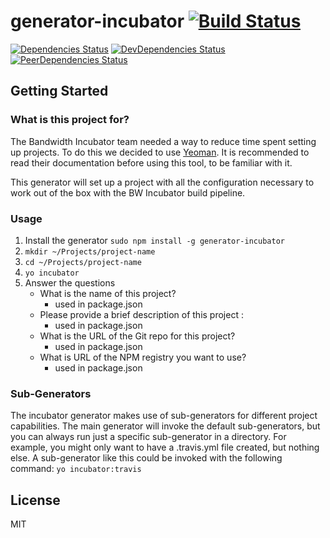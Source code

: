 generator-incubator [![Build Status](https://travis-ci.org/inetCatapult/generator-incubator.svg?branch=0.0.5)](https://travis-ci.org/inetCatapult/generator-incubator)
=========

[![Dependencies Status](https://david-dm.org/inetCatapult/generator-incubator.png)](https://david-dm.org/inetCatapult/generator-incubator)
[![DevDependencies Status](https://david-dm.org/inetCatapult/generator-incubator/dev-status.png)](https://david-dm.org/inetCatapult/generator-incubator#info=devDependencies)
[![PeerDependencies Status](https://david-dm.org/inetCatapult/generator-incubator/peer-status.png)](https://david-dm.org/inetCatapult/generator-incubator#info=peerDependencies)

## Getting Started

### What is this project for?

The Bandwidth Incubator team needed a way to reduce time spent setting up projects.
To do this we decided to use [Yeoman](yeoman.io). It is recommended to read their
documentation before using this tool, to be familiar with it.

This generator will set up a project with all the configuration necessary to work
out of the box with the BW Incubator build pipeline.

### Usage

1. Install the generator `sudo npm install -g generator-incubator`
2. `mkdir ~/Projects/project-name`
3. `cd ~/Projects/project-name`
4. `yo incubator`
5. Answer the questions
    - What is the name of this project?
        - used in package.json
    - Please provide a brief description of this project :
        - used in package.json
    - What is the URL of the Git repo for this project?
        - used in package.json
    - What is URL of the NPM registry you want to use?
        - used in package.json


### Sub-Generators
The incubator generator makes use of sub-generators for different project capabilities.
The main generator will invoke the default sub-generators, but you can always run
just a specific sub-generator in a directory. For example, you might only want to have
a .travis.yml file created, but nothing else. A sub-generator like this could be invoked
with the following command: `yo incubator:travis`

## License

MIT
